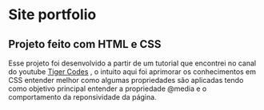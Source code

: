 # Site portfolio
## Projeto feito com HTML e CSS

Esse projeto foi desenvolvido a partir de um tutorial que encontrei no canal do youtube [Tiger Codes](https://www.youtube.com/channel/UCHxTOeCucWlObUstXf8jb8Q) , o intuito aqui foi aprimorar os conhecimentos em CSS entender melhor como algumas propriedades são aplicadas tendo como objetivo principal entender a propriedade @media e o comportamento da reponsividade da página.



